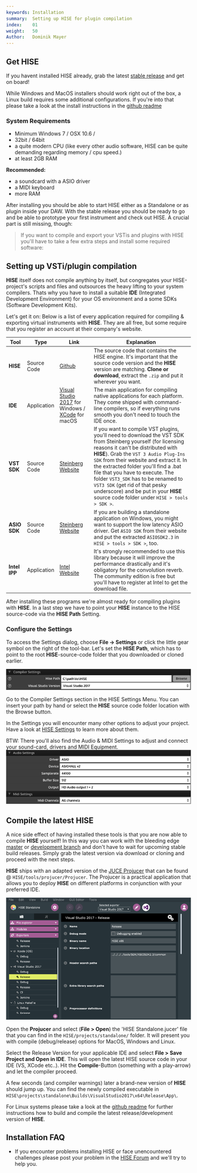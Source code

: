```yaml
---
keywords: Installation
summary:  Setting up HISE for plugin compilation
index:    01
weight:   50
Author:   Dominik Mayer
---
```


## Get HISE

If you havent installed HISE already, grab the latest [stable release](https://github.com/christophhart/HISE/releases/) and get on board! 

While Windows and MacOS installers should work right out of the box, a Linux build requires some additional configurations. If you're into that please take a look at the install instructions in the [github readme](https://github.com/christophhart/HISE)  

### System Requirements
- Minimum Windows 7 / OSX 10.6 /  
- 32bit / 64bit
- a quite modern CPU (like every other audio software, HISE can be quite demanding regarding memory / cpu speed.)
- at least 2GB RAM

**Recommended:**
- a soundcard with a ASIO driver
- a MIDI keyboard
- more RAM


After installing you should be able to start HISE either as a Standalone or as plugin inside your DAW. With the stable release you should be ready to go and be able to prototype your first instrument and check out HISE. A crucial part is still missing, though: 

>If you want to compile and export your VSTis and plugins with HISE you'll have to take a few extra steps and install some required software: 

## Setting up VSTi/plugin compilation

**HISE** itself does not compile anything by itself, but congregates your HISE-project's scripts and files and outsources the heavy lifting to your system compilers. Thats why you have to install a suitable **IDE** (Integrated Development Environment) for your OS environment and a some SDKs (Software Development Kits).  

Let's get it on: Below is a list of every application required for compiling & exporting virtual instruments with **HISE**. They are all free, but some require that you register an account at their company's website.


| Tool | Type | Link |  Explanation |
| ---- | ---- | ----- | ----------- |
| **HISE** | Source Code | [Github](https://github.com/christophhart/HISE) | The source code that contains the HISE engine. It's important that the source code version and the **HISE** version are matching. **Clone or download**, extract the `.zip` and put it wherever you want.  |
| **IDE** | Application | [Visual Studio 2017](https://www.visualstudio.com/vs/older-downloads/) for Windows / [XCode](http://adcdownload.apple.com/Developer_Tools/Xcode_7.3.1/Xcode_7.3.1.dmg) for macOS  | The main application for compiling native applications for each platform. They come shipped with command-line compilers, so if everything runs smooth you don't need to touch the IDE once.  |
| **VST SDK** | Source Code | [Steinberg Website](https://www.steinberg.net/en/company/developers.html) | If you want to compile VST plugins, you'll need to download the VST SDK from Steinberg yourself (for licensing reasons it can't be distributed with **HISE**). Grab the `VST 3 Audio Plug-Ins SDK` from their website and extract it. In the extracted folder you'll find a .bat file that you have to execute. The folder `VST3_SDK` has to be renamed to `VST3 SDK` (get rid of that pesky underscore) and be put in your **HISE** source code folder under `HISE > tools > SDK >`. |
| **ASIO SDK** | Source Code| [Steinberg Website](https://www.steinberg.net/en/company/developers.html) | If you are building a standalone application on Windows, you might want to support the low latency ASIO driver. Get `ASIO SDK` from their website and put the extracted `ASIOSDK2.3` in `HISE > tools > SDK >`, too. |
| **Intel IPP** | Application | [Intel Website](https://registrationcenter.intel.com/en/forms/?productid=2558&licensetype=2) | It's strongly recommended to use this library because it will improve the performance drastically and it's obligatory for the convolution reverb. The community edition is free but you'll have to register at Intel to get the download file. |


After installing these programs we're almost ready for compiling plugins with **HISE**. In a last step we have to point your **HISE** instance to the HISE source-code via the **HISE Path** Setting.


### Configure the Settings

To access the Settings dialog, choose **File -> Settings** or click the little gear symbol on the right of the tool-bar. Let's set the **HISE Path**, which has to point to the root **HISE**-source-code folder that you downloaded or cloned earlier.

![hise-path](images/custom/hise-path.png)

Go to the Compiler Settings section in the HISE Settings Menu. You can insert your path by hand or select the **HISE** source code folder location with the Browse button.

In the Settings you will encounter many other options to adjust your project. Have a look at [HISE Settings](/working-with-hise/settings) to learn more about them.

BTW: There you'll also find the Audio & MIDI Settings to adjust and connect your sound-card, drivers and MIDI Equipment.
![audio-settings](images/custom/audio-settings.png)


## Compile the latest HISE

A nice side effect of having installed these tools is that you are now able to compile **HISE** yourself! In this way you can work with the bleeding edge [master](https://github.com/christophhart/HISE/tree/master) or [development branch](https://github.com/christophhart/HISE/tree/develop) and don't have to wait for upcoming stable build releases. Simply grab the latest version via download or cloning and proceed with the next steps.  

**HISE** ships with an adapted version of the [JUCE Projucer](https://juce.com/discover/projucer) that can be found @ `HISE/tools/projucer/Projucer`. The Projucer is a practical application that allows you to deploy **HISE** on different platforms in conjunction with your preferred IDE.

![projucer](images/custom/projucer.png)

Open the **Projucer** and select (**File > Open**) the 'HISE Standalone.jucer' file that you can find in the `HISE/projects/standalone/` folder. It will present you with compile (debug/release) options for MacOS, Windows and Linux.

Select the Release Version for your applicable IDE and select **File > Save Project and Open in IDE**. This will open the latest HISE source code in your IDE (VS, XCode etc..). Hit the **Compile**-Button (something with a play-arrow) and let the compiler proceed. 

A few seconds (and compiler warnings) later a brand-new version of **HISE** should jump up. You can find the newly compiled executable in `HISE\projects\standalone\Builds\VisualStudio2017\x64\Release\App\`.

For Linux systems please take a look at the [github readme](https://github.com/christophhart/HISE) for further instructions how to build and compile the latest release/development version of **HISE**.


## Installation FAQ
- If you encounter problems installing HISE or face unencountered challenges please post your problem in the [HISE Forum](https://forum.hise.audio) and we'll try to help you. 
